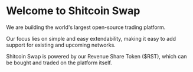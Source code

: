 # Welcome to Shitcoin Swap

We are building the world's largest open-source trading platform.

Our focus lies on simple and easy extendability, making it easy to add support for existing and upcoming networks.

Shitcoin Swap is powered by our Revenue Share Token ($RST), which can be bought and traded on the platform itself.
